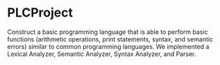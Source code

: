 # PLCProject
Construct a basic programming language that is able to perform basic functions (arithmetic operations, print statements, syntax, and semantic errors)  similar to common programming languages.    We implemented a Lexical Analyzer, Semantic Analyzer, Syntax Analyzer, and Parser. 
